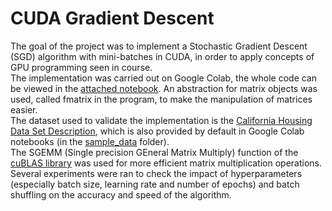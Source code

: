 # CUDA Gradient Descent

The goal of the project was to implement a Stochastic Gradient Descent (SGD) algorithm with mini-batches in CUDA, in order to apply concepts of GPU programming seen in course. <br>
The implementation was carried out on Google Colab, the whole code can be viewed in the [attached notebook](./CUDA_Linear_classification.ipynb). An abstraction for matrix objects was used, called fmatrix in the program, to make the manipulation of matrices easier. <br>
The dataset used to validate the implementation is the [California Housing Data Set Description](https://developers.google.com/machine-learning/crash-course/california-housing-data-description), which is also provided by default in Google Colab notebooks (in the [sample_data](./sample_data) folder). <br>
The SGEMM (Single precision GEneral Matrix Multiply) function of the [cuBLAS library](https://docs.nvidia.com/cuda/cublas/index.html) was used for more efficient matrix multiplication operations. Several experiments were ran to check the impact of hyperparameters (especially batch size, learning rate and number of epochs) and batch shuffling on the accuracy and speed of the algorithm.
